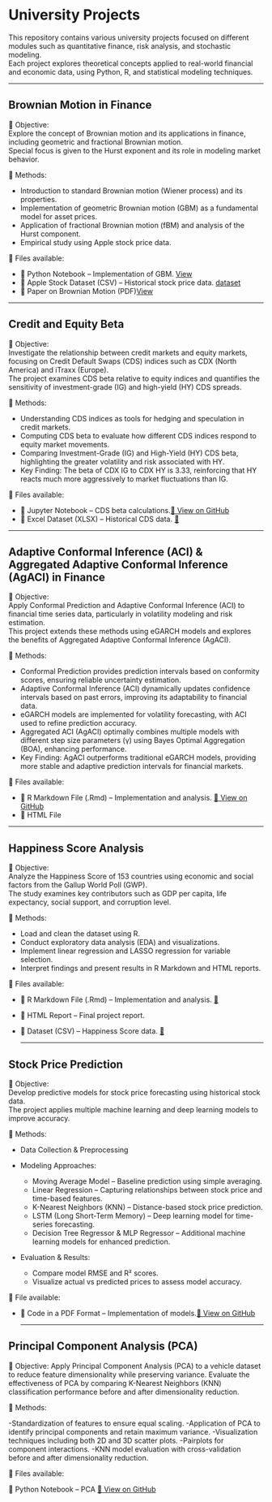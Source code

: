 #  University Projects
This repository contains various university projects focused on different modules such as quantitative finance, risk analysis, and stochastic modeling.  
Each project explores theoretical concepts applied to real-world financial and economic data, using Python, R, and statistical modeling techniques.

---

## Brownian Motion in Finance
📌 Objective:  
Explore the concept of Brownian motion and its applications in finance, including geometric and fractional Brownian motion.  
Special focus is given to the Hurst exponent and its role in modeling market behavior.

📌 Methods:
- Introduction to standard Brownian motion (Wiener process) and its properties.
- Implementation of geometric Brownian motion (GBM) as a fundamental model for asset prices.
- Application of fractional Brownian motion (fBM) and analysis of the Hurst component.
- Empirical study using Apple stock price data.

📌 Files available:
- 📂 Python Notebook – Implementation of GBM. [View](https://github.com/ghazzoul12/University-project/blob/main/Brownian_Motion/GBM.ipynb)
- 📂 Apple Stock Dataset (CSV) – Historical stock price data.  [dataset](https://github.com/ghazzoul12/University-project/blob/main/Brownian_Motion/AAPL.csv)
- 📂 Paper on Brownian Motion (PDF)[View](https://github.com/ghazzoul12/University-project/blob/main/Brownian_Motion/Brownian%20motion)

---

##  Credit and Equity Beta
📌 Objective:  
Investigate the relationship between credit markets and equity markets, focusing on Credit Default Swaps (CDS) indices such as CDX (North America) and iTraxx (Europe).  
The project examines CDS beta relative to equity indices and quantifies the sensitivity of investment-grade (IG) and high-yield (HY) CDS spreads.

📌 Methods:
- Understanding CDS indices as tools for hedging and speculation in credit markets.
- Computing CDS beta to evaluate how different CDS indices respond to equity market movements.
- Comparing Investment-Grade (IG) and High-Yield (HY) CDS beta, highlighting the greater volatility and risk associated with HY.
- Key Finding: The beta of CDX IG to CDX HY is 3.33, reinforcing that HY reacts much more aggressively to market fluctuations than IG.

📌 Files available:
- 📂 Jupyter Notebook – CDS beta calculations.[🔗 View on GitHub](https://github.com/ghazzoul12/University-project/blob/main/Credit_Equity_Beta/Project_Creditandequitybeta.ipynb)
- 📂 Excel Dataset (XLSX) – Historical CDS data. [🔗](https://github.com/ghazzoul12/University-project/blob/main/Credit_Equity_Beta/HistoricalIndices.xlsx) 

---

##  Adaptive Conformal Inference (ACI) & Aggregated Adaptive Conformal Inference (AgACI) in Finance
📌 Objective:  
Apply Conformal Prediction and Adaptive Conformal Inference (ACI) to financial time series data, particularly in volatility modeling and risk estimation.  
This project extends these methods using eGARCH models and explores the benefits of Aggregated Adaptive Conformal Inference (AgACI).

📌 Methods:
- Conformal Prediction provides prediction intervals based on conformity scores, ensuring reliable uncertainty estimation.
- Adaptive Conformal Inference (ACI) dynamically updates confidence intervals based on past errors, improving its adaptability to financial data.
- eGARCH models are implemented for volatility forecasting, with ACI used to refine prediction accuracy.
- Aggregated ACI (AgACI) optimally combines multiple models with different step size parameters (γ) using Bayes Optimal Aggregation (BOA), enhancing performance.
- Key Finding: AgACI outperforms traditional eGARCH models, providing more stable and adaptive prediction intervals for financial markets.

📌 Files available:
- 📜 R Markdown File (.Rmd) – Implementation and analysis. [🔗 View on GitHub](https://github.com/ghazzoul12/University-project/blob/main/ACI_AgACI/R%20markdown%20file%20for%20ACI%20AgACI)
- 📜 HTML File 

---

##  Happiness Score Analysis
📌 Objective:  
Analyze the Happiness Score of 153 countries using economic and social factors from the Gallup World Poll (GWP).  
The study examines key contributors such as GDP per capita, life expectancy, social support, and corruption level.

📌 Methods:
- Load and clean the dataset using R.  
- Conduct exploratory data analysis (EDA) and visualizations.  
- Implement linear regression and LASSO regression for variable selection.  
- Interpret findings and present results in R Markdown and HTML reports.  

📌 Files available:
- 📜 R Markdown File (.Rmd) – Implementation and analysis.  [🔗](https://github.com/ghazzoul12/University-project/blob/main/Happiness_Score/Happiness%20score%20Project)
- 📜 HTML Report – Final project report. 
- 📂 Dataset (CSV) – Happiness Score data. [🔗](https://github.com/ghazzoul12/University-project/blob/main/Happiness_Score/data%20for%20Happiness%20score.csv)


  ---

## Stock Price Prediction
📌 Objective:  
Develop predictive models for stock price forecasting using historical stock data.  
The project applies multiple machine learning and deep learning models to improve accuracy.

📌 Methods:
- Data Collection & Preprocessing
- Modeling Approaches:
  - Moving Average Model – Baseline prediction using simple averaging.
  - Linear Regression – Capturing relationships between stock price and time-based features.
  - K-Nearest Neighbors (KNN) – Distance-based stock price prediction.
  - LSTM (Long Short-Term Memory) – Deep learning model for time-series forecasting.
  - Decision Tree Regressor & MLP Regressor – Additional machine learning models for enhanced prediction.

- Evaluation & Results:
  - Compare model RMSE and R² scores.
  - Visualize actual vs predicted prices to assess model accuracy.

📌 File available:
- 📂 Code in a PDF Format – Implementation of models.[🔗 View on GitHub](https://github.com/ghazzoul12/University-project/blob/main/Stock_Prediction/The%20full%20code%20for%20Stockprice%20prediction.pdf)

  ---
## Principal Component Analysis (PCA) 
📌 Objective:
Apply Principal Component Analysis (PCA) to a vehicle dataset to reduce feature dimensionality while preserving variance.
Evaluate the effectiveness of PCA by comparing K-Nearest Neighbors (KNN) classification performance before and after dimensionality reduction.

📌 Methods:

-Standardization of features to ensure equal scaling.
-Application of PCA to identify principal components and retain maximum variance.
-Visualization techniques including both 2D and 3D scatter plots.
-Pairplots for component interactions.
-KNN model evaluation with cross-validation before and after dimensionality reduction.



📌 Files available:

📂 Python Notebook – PCA [🔗 View on GitHub](https://github.com/ghazzoul12/University-project/blob/main/PCA_Project/PCA_project.ipynb)

